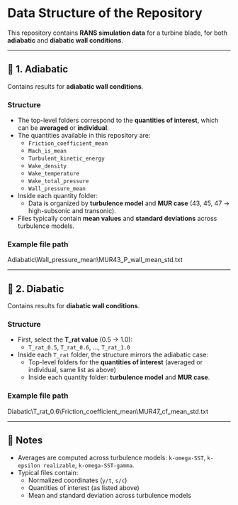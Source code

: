 # Data Structure of the Repository

This repository contains **RANS simulation data** for a turbine blade, for both **adiabatic** and **diabatic wall conditions**.

---

## 📂 1. Adiabatic
Contains results for **adiabatic wall conditions**.

### Structure
- The top-level folders correspond to the **quantities of interest**, which can be **averaged** or **individual**.  
- The quantities available in this repository are:
  - `Friction_coefficient_mean`
  - `Mach_is_mean`
  - `Turbulent_kinetic_energy`
  - `Wake_density`
  - `Wake_temperature`
  - `Wake_total_pressure`
  - `Wall_pressure_mean`
- Inside each quantity folder:
  - Data is organized by **turbulence model** and **MUR case** (43, 45, 47 → high-subsonic and transonic).
- Files typically contain **mean values** and **standard deviations** across turbulence models.

### Example file path

Adiabatic\Wall_pressure_mean\MUR43_P_wall_mean_std.txt

---

## 📂 2. Diabatic
Contains results for **diabatic wall conditions**.

### Structure
- First, select the **T_rat value** (0.5 → 1.0):
  - `T_rat_0.5`, `T_rat_0.6`, …, `T_rat_1.0`
- Inside each `T_rat` folder, the structure mirrors the adiabatic case:
  - Top-level folders for the **quantities of interest** (averaged or individual, same list as above)
  - Inside each quantity folder: **turbulence model** and **MUR case**.

### Example file path

Diabatic\T_rat_0.6\Friction_coefficient_mean\MUR47_cf_mean_std.txt

---

## 📝 Notes
- Averages are computed across turbulence models: `k-omega-SST`, `k-epsilon realizable`, `k-omega-SST-gamma`.
- Typical files contain:
  - Normalized coordinates (`y/t`, `s/c`)
  - Quantities of interest (as listed above)
  - Mean and standard deviation across turbulence models

